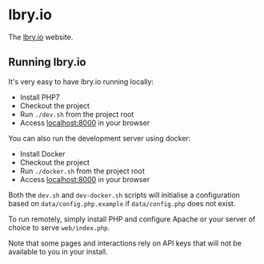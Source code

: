 # lbry.io

The [lbry.io](https://lbry.io) website.

## Running lbry.io

It's very easy to have lbry.io running locally:

- Install PHP7
- Checkout the project
- Run `./dev.sh` from the project root
- Access [localhost:8000](http://localhost:8000) in your browser

You can also run the development server using docker:

- Install Docker
- Checkout the project
- Run `./docker.sh` from the project root
- Access [localhost:8000](http://localhost:8000) in your browser

Both the `dev.sh` and `dev-docker.sh` scripts will initialise a configuration based on `data/config.php.example` if `data/config.php` does not exist.

To run remotely, simply install PHP and configure Apache or your server of choice to serve `web/index.php`.

Note that some pages and interactions rely on API keys that will not be available to you in your install.
